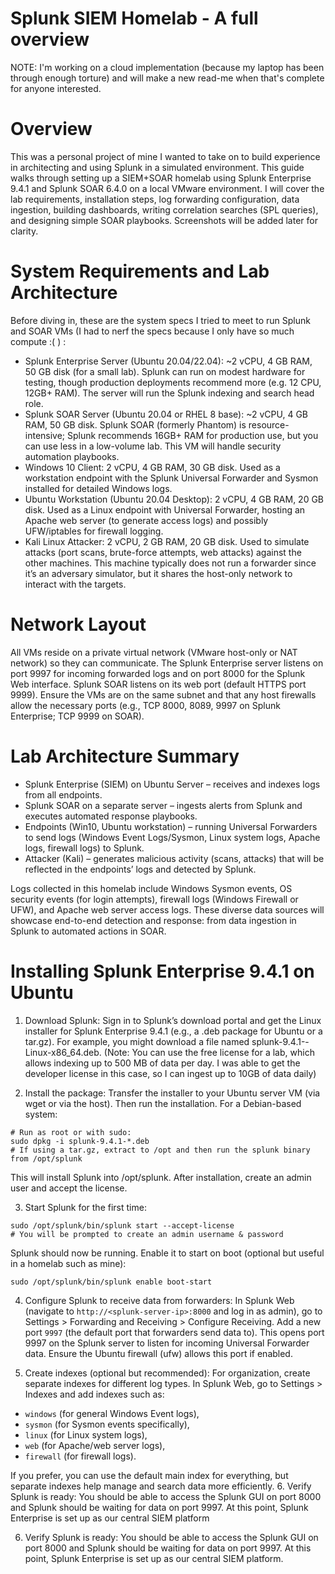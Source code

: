 # Splunk SIEM Homelab - A full overview
NOTE: I'm working on a cloud implementation (because my laptop has been through enough torture) and will make a new read-me when that's complete for anyone interested.

# Overview
This was a personal project of mine I wanted to take on to build experience in architecting and using Splunk in a simulated environment. This guide walks through setting up a SIEM+SOAR homelab using Splunk Enterprise 9.4.1 and Splunk SOAR 6.4.0 on a local VMware environment.  I will cover the lab requirements, installation steps, log forwarding configuration, data ingestion, building dashboards, writing correlation searches (SPL queries), and designing simple SOAR playbooks. Screenshots will be added later for clarity.

# System Requirements and Lab Architecture

Before diving in, these are the system specs I tried to meet to run Splunk and SOAR VMs (I had to nerf the specs because I only have so much compute :( ) :
- Splunk Enterprise Server (Ubuntu 20.04/22.04): ~2 vCPU, 4 GB RAM, 50 GB disk (for a small lab). Splunk can run on modest hardware for testing, though production deployments recommend more (e.g. 12 CPU, 12GB+ RAM)​. The server will run the Splunk indexing and search head role.
- Splunk SOAR Server (Ubuntu 20.04 or RHEL 8 base): ~2 vCPU, 4 GB RAM, 50 GB disk. Splunk SOAR (formerly Phantom) is resource-intensive; Splunk recommends 16GB+ RAM for production use​, but you can use less in a low-volume lab. This VM will handle security automation playbooks.
- Windows 10 Client: 2 vCPU, 4 GB RAM, 30 GB disk. Used as a workstation endpoint with the Splunk Universal Forwarder and Sysmon installed for detailed Windows logs.
- Ubuntu Workstation (Ubuntu 20.04 Desktop): 2 vCPU, 4 GB RAM, 20 GB disk. Used as a Linux endpoint with Universal Forwarder, hosting an Apache web server (to generate access logs) and possibly UFW/iptables for firewall logging.
- Kali Linux Attacker: 2 vCPU, 2 GB RAM, 20 GB disk. Used to simulate attacks (port scans, brute-force attempts, web attacks) against the other machines. This machine typically does not run a forwarder since it’s an adversary simulator, but it shares the host-only network to interact with the targets.

# Network Layout
All VMs reside on a private virtual network (VMware host-only or NAT network) so they can communicate. The Splunk Enterprise server listens on port 9997 for incoming forwarded logs and on port 8000 for the Splunk Web interface. Splunk SOAR listens on its web port (default HTTPS port 9999). Ensure the VMs are on the same subnet and that any host firewalls allow the necessary ports (e.g., TCP 8000, 8089, 9997 on Splunk Enterprise; TCP 9999 on SOAR).

# Lab Architecture Summary
- Splunk Enterprise (SIEM) on Ubuntu Server – receives and indexes logs from all endpoints.
- Splunk SOAR on a separate server – ingests alerts from Splunk and executes automated response playbooks.
- Endpoints (Win10, Ubuntu workstation) – running Universal Forwarders to send logs (Windows Event Logs/Sysmon, Linux system logs, Apache logs, firewall logs) to Splunk.
- Attacker (Kali) – generates malicious activity (scans, attacks) that will be reflected in the endpoints’ logs and detected by Splunk.

Logs collected in this homelab include Windows Sysmon events, OS security events (for login attempts), firewall logs (Windows Firewall or UFW), and Apache web server access logs. These diverse data sources will showcase end-to-end detection and response: from data ingestion in Splunk to automated actions in SOAR.

# Installing Splunk Enterprise 9.4.1 on Ubuntu

1. Download Splunk: Sign in to Splunk’s download portal and get the Linux installer for Splunk Enterprise 9.4.1 (e.g., a .deb package for Ubuntu or a tar.gz). For example, you might download a file named splunk-9.4.1-<build>-Linux-x86_64.deb. (Note: You can use the free license for a lab, which allows indexing up to 500 MB of data per day. I was able to get the developer license in this case, so I can ingest up to 10GB of data daily)
   
2. Install the package: Transfer the installer to your Ubuntu server VM (via wget or via the host). Then run the installation. For a Debian-based system:

```
# Run as root or with sudo:
sudo dpkg -i splunk-9.4.1-*.deb
# If using a tar.gz, extract to /opt and then run the splunk binary from /opt/splunk
```
This will install Splunk into /opt/splunk. After installation, create an admin user and accept the license.

3. Start Splunk for the first time:

```
sudo /opt/splunk/bin/splunk start --accept-license
# You will be prompted to create an admin username & password
```

Splunk should now be running. Enable it to start on boot (optional but useful in a homelab such as mine):

```
sudo /opt/splunk/bin/splunk enable boot-start
```

4. Configure Splunk to receive data from forwarders: In Splunk Web (navigate to `http://<splunk-server-ip>:8000` and log in as admin), go to Settings > Forwarding and Receiving > Configure Receiving. Add a new port `9997` (the default port that forwarders send data to). This opens port 9997 on the Splunk server to listen for incoming Universal Forwarder data. Ensure the Ubuntu firewall (ufw) allows this port if enabled.

5. Create indexes (optional but recommended): For organization, create separate indexes for different log types. In Splunk Web, go to Settings > Indexes and add indexes such as:
   
- `windows` (for general Windows Event logs),
- `sysmon` (for Sysmon events specifically),
- `linux` (for Linux system logs),
- `web` (for Apache/web server logs),
- `firewall` (for firewall logs).

If you prefer, you can use the default main index for everything, but separate indexes help manage and search data more efficiently. 6. Verify Splunk is ready: You should be able to access the Splunk GUI on port 8000 and Splunk should be waiting for data on port 9997. At this point, Splunk Enterprise is set up as our central SIEM platform

6. Verify Splunk is ready: You should be able to access the Splunk GUI on port 8000 and Splunk should be waiting for data on port 9997. At this point, Splunk Enterprise is set up as our central SIEM platform.



